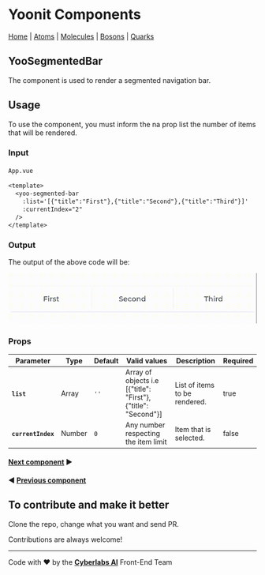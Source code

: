 # Yoonit Components

[Home](https://github.com/Yoonit-Labs/vue-yoonit-components/blob/development/README.md) | [Atoms](https://github.com/Yoonit-Labs/vue-yoonit-components/blob/development/README.md#atoms) | [Molecules](https://github.com/Yoonit-Labs/vue-yoonit-components/blob/development/README.md#molecules) | [Bosons](https://github.com/Yoonit-Labs/vue-yoonit-components/blob/development/README.md#bosons) | [Quarks](https://github.com/Yoonit-Labs/vue-yoonit-components/blob/development/README.md#quarks)

## YooSegmentedBar

The component is used to render a segmented navigation bar.

## Usage

To use the component, you must inform the na prop list the number of items that will be rendered.

### Input
`App.vue`
```vue
<template>
  <yoo-segmented-bar
    :list='[{"title":"First"},{"title":"Second"},{"title":"Third"}]'
    :currentIndex="2"
  />
</template>
```

### Output

The output of the above code will be:

<img src="../../../../public/readme-img/segmented-bar.gif" alt="YooSegmentedBar" width="600px">

### Props

| Parameter | Type | Default | Valid values | Description | Required |
|-----------|------|------------------------|--------------|-------------|---------|
| **`list`** | Array | `''` | Array of objects i.e [{"title": "First"}, {"title": "Second"}] | List of items to be rendered. | true | 
| **`currentIndex`** | Number | `0` | Any number respecting the item limit | Item that is selected. | false |

#### [**Next component**](../SelectButton/README.md) :arrow_forward:

#### :arrow_backward: [**Previous component**](../QuizQuestion/README.md)

## To contribute and make it better

Clone the repo, change what you want and send PR.

Contributions are always welcome!

---

Code with ❤ by the [**Cyberlabs AI**](https://cyberlabs.ai/) Front-End Team
